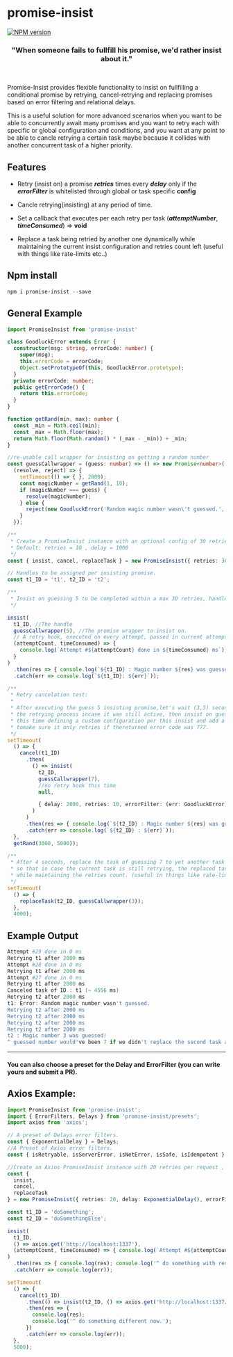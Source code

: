 # promise-insist
[![NPM version](https://badge.fury.io/js/promise-insist.svg)](https://www.npmjs.com/package/promise-insist)
  <h3 align="center">"When someone fails to fullfill his promise, we'd rather insist about it."</h3>
 <br/>

Promise-Insist provides flexible functionality to insist on fullfilling a conditional promise by retrying, cancel-retrying and replacing promises based on error filtering and relational delays.

This is a useful solution for more advanced scenarios when you want to be able to concurrently await many promises and you want to retry each with specific or global configuration and conditions, and you want at any point to be able to cancle retrying a certain task maybe because it collides with another concurrent task of a higher priority.

## Features
* Retry (insist on) a promise **_retries_** times every **_delay_** only if the **_errorFilter_** 
is whitelisted through global or task specific __config__

* Cancle retrying(insisting) at any period of time.

* Set a callback that executes per each retry per task (**_attemptNumber_**, **_timeConsumed_**) => **void**

* Replace a task being retried by another one dynamically while maintaining the current insist configuration
and retries count left (useful with things like rate-limits etc..)

## Npm install
```powershell
npm i promise-insist --save
```

## General Example
```typescript
import PromiseInsist from 'promise-insist'

class GoodluckError extends Error {
  constructor(msg: string, errorCode: number) {
    super(msg);
    this.errorCode = errorCode;
    Object.setPrototypeOf(this, GoodluckError.prototype);
  }
  private errorCode: number;
  public getErrorCode() {
    return this.errorCode;
  }
}

function getRand(min, max): number {
  const _min = Math.ceil(min);
  const _max = Math.floor(max);
  return Math.floor(Math.random() * (_max - _min)) + _min;
}

//re-usable call wrapper for insisting on getting a random number
const guessCallwrapper = (guess: number) => () => new Promise<number>(
  (resolve, reject) => {
    setTimeout(() => { }, 2000);
    const magicNumber = getRand(1, 10);
    if (magicNumber === guess) {
      resolve(magicNumber);
    } else {
      reject(new GoodluckError('Random magic number wasn\'t guessed.', 777));
    }
  });

/**
 * Create a PromiseInsist instance with an optional config of 30 retries and a static delay of 2000.
 * Default: retries = 10 , delay = 1000
 */
const { insist, cancel, replaceTask } = new PromiseInsist({ retries: 30, delay: 2000 });

// Handles to be assigned per insisting promise.
const t1_ID = 't1', t2_ID = 't2';

/**
 * Insist on guessing 5 to be completed within a max 30 retries, handle error if it still fails after that..
 */

insist(
  t1_ID, //The handle
  guessCallwrapper(5), //The promise wrapper to insist on.
  // A retry hook, executed on every attempt, passed in current attempt count and time consumed by the last retry
  (attemptCount, timeConsumed) => {
    console.log(`Attempt #${attemptCount} done in ${timeConsumed} ms`);
  }
)
  .then(res => { console.log(`${t1_ID} : Magic number ${res} was guessed!`); })
  .catch(err => console.log(`${t1_ID}: ${err}`));

/**
 * Retry cancelation test:
 *
 * After executing the guess 5 insisting promise,let's wait (3,5) seconds, then cancel
 * the retrying process incase it was still active, then insist on guessing another number: 7
 * this time defining a custom configuration per this insist and add a whitelisting error filter
 * tomake sure it only retries if thereturned error code was 777.
 */
setTimeout(
  () => {
    cancel(t1_ID)
      .then(
        () => insist(
          t2_ID,
          guessCallwrapper(7),
          //no retry hook this time
          null,

          { delay: 2000, retries: 10, errorFilter: (err: GoodluckError) => err.getErrorCode() === 777 }
        )
      )
      .then(res => { console.log(`${t2_ID} : Magic number ${res} was guessed!`); })
      .catch(err => console.log(`${t2_ID} : ${err}`));
  },
  getRand(3000, 5000));

/**
 * After 4 seconds, replace the task of guessing 7 to yet another task of guessing 3
 * so that in case the current task is still retrying, the replaced task will be swapped
 * while maintaining the retries count. (useful in things like rate-limits etc.)
 */
setTimeout(
  () => {
    replaceTask(t2_ID, guessCallwrapper(3));
  },
  4000);
```
## Example Output

```powershell
Attempt #29 done in 0 ms
Retrying t1 after 2000 ms
Attempt #28 done in 0 ms
Retrying t1 after 2000 ms
Attempt #27 done in 0 ms
Retrying t1 after 2000 ms
Canceled task of ID : t1 (~ 4556 ms)
Retrying t2 after 2000 ms
t1: Error: Random magic number wasn't guessed.
Retrying t2 after 2000 ms
Retrying t2 after 2000 ms
Retrying t2 after 2000 ms
Retrying t2 after 2000 ms
t2 : Magic number 3 was guessed!
^ guessed number would've been 7 if we didn't replace the second task again.
```
___
#### You can also choose a preset for the **Delay** and **ErrorFilter** (you can write yours and submit a PR).
## Axios Example:
```typescript
import PromiseInsist from 'promise-insist';
import { ErrorFilters, Delays } from 'promise-insist/presets';
import axios from 'axios';

// A preset of Delays error filters.
const { ExponentialDelay } = Delays;
//A Preset of Axios error filters.
const { isRetryable, isServerError, isNetError, isSafe, isIdempotent } = ErrorFilters.AxiosErrorFilters;

//Create an Axios PromiseInsist instance with 20 retries per request , exponential delay and only retry if error is a server error.
const {
  insist,
  cancel,
  replaceTask
} = new PromiseInsist({ retries: 20, delay: ExponentialDelay(), errorFilter: isRetryable });

const t1_ID = 'doSomething';
const t2_ID = 'doSomethingElse';

insist(
  t1_ID,
  () => axios.get('http://localhost:1337'),
  (attemptCount, timeConsumed) => { console.log(`Attempt #${attemptCount} done in ${timeConsumed} ms`); }
)
  .then(res => { console.log(res); console.log('^ do something with response.'); })
  .catch(err => console.log(err));

setTimeout(
  () => {
    cancel(t1_ID)
      .then(() => insist(t2_ID, () => axios.get('http://localhost:1337/important2')))
      .then(res => {
        console.log(res);
        console.log('^ do something different now.');
      })
      .catch(err => console.log(err));
  },
  5000);




```


